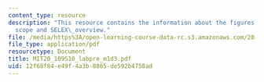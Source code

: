 ```yaml
---
content_type: resource
description: "This resource contains the information about the figures:\_style\_and\_\
  scope and SELEX\_overview."
file: /media/https%3A/open-learning-course-data-rc.s3.amazonaws.com/20-109-laboratory-fundamentals-in-biological-engineering-spring-2010/12f68f84e49f4a3b8865de592b4758ad_MIT20_109S10_labpre_m1d3.pdf
file_type: application/pdf
resourcetype: Document
title: MIT20_109S10_labpre_m1d3.pdf
uid: 12f68f84-e49f-4a3b-8865-de592b4758ad
---
```

